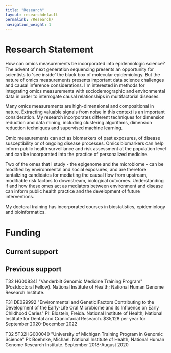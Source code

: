 ```yaml
---
title: "Research"
layout: researchdefault
permalink: /Research/
navigation_weight: 1
---
```


# Research Statement

How can omics measurements be incorporated into epidemiologic science? The advent of next generation sequencing presents an opportunity for scientists to 'see inside' the black box of molecular epidemiology.  But the nature of omics measurements presents important data science challenges and causal inference considerations.  I'm interested in methods for integrating omics measurements with sociodemographic and environmental data in order to interrogate causal relationships in multifactorial diseases. 

Many omics measurements are high-dimensional and compositional in nature. Extracting valuable signals from noise in this context is an important consideration. My research incorporates different techniques for dimension reduction and data mining, including clustering algorithms, dimension reduction techniques and supervised machine learning.

Omic measurements can act as biomarkers of past exposures, of disease susceptibility or of ongoing disease processes. Omics biomarkers can help inform public health surveillance and risk assessment at the population level and can be incorporated into the practice of personalized medicine. 


Two of the omes that I study - the epigenome and the microbiome - can be modified by environmental and social exposures, and are therefore tantalizing candidates for mediating the causal flow from upstream, modifiable risk factors to downstream, biological outcomes. Understanding if and how these omes act as mediators between environment and disease can inform public health practice and the development of future interventions. 

My doctoral training has incorporated courses in biostatistics, epidemiology and bioinformatics. 

# Funding 

## Current support

## Previous support

T32 HG008341 "Vanderbilt Genomic Medicine Training Program" (Postdoctoral Fellow). National Institute of Health; National Human Genome Research Institute. 

F31 DE029992 "Environmental and Genetic Factors Contributing to the Development of the Early-Life Oral Microbiome and its Influence on Early Childhood Caries" PI: Blostein, Freida. National Institute of Health; National Institute for Dental and Craniofacial Research. $35,128 per year for September 2020-December 2022

T32 5T32HG000040 "University of Michigan Training Program in Genomic Science" PI: Boehnke, Michael. National Institute of Health; National Human Genome Research Institute. September 2018-August 2020
 

